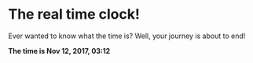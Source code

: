 # The real time clock!

Ever wanted to know what the time is? Well, your journey is about to end!

**The time is Nov 12, 2017, 03:12**